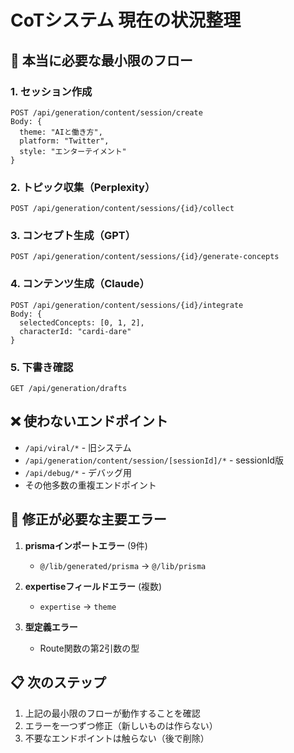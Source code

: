 # CoTシステム 現在の状況整理

## 🎯 本当に必要な最小限のフロー

### 1. セッション作成
```
POST /api/generation/content/session/create
Body: {
  theme: "AIと働き方",
  platform: "Twitter", 
  style: "エンターテイメント"
}
```

### 2. トピック収集（Perplexity）
```
POST /api/generation/content/sessions/{id}/collect
```

### 3. コンセプト生成（GPT）
```
POST /api/generation/content/sessions/{id}/generate-concepts
```

### 4. コンテンツ生成（Claude）
```
POST /api/generation/content/sessions/{id}/integrate
Body: {
  selectedConcepts: [0, 1, 2],
  characterId: "cardi-dare"
}
```

### 5. 下書き確認
```
GET /api/generation/drafts
```

## ❌ 使わないエンドポイント

- `/api/viral/*` - 旧システム
- `/api/generation/content/session/[sessionId]/*` - sessionId版
- `/api/debug/*` - デバッグ用
- その他多数の重複エンドポイント

## 🔧 修正が必要な主要エラー

1. **prismaインポートエラー** (9件)
   - `@/lib/generated/prisma` → `@/lib/prisma`

2. **expertiseフィールドエラー** (複数)
   - `expertise` → `theme`

3. **型定義エラー**
   - Route関数の第2引数の型

## 📋 次のステップ

1. 上記の最小限のフローが動作することを確認
2. エラーを一つずつ修正（新しいものは作らない）
3. 不要なエンドポイントは触らない（後で削除）